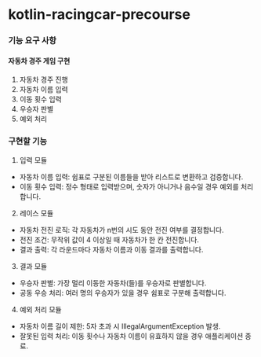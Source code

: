 # kotlin-racingcar-precourse
### 기능 요구 사항
#### 자동차 경주 게임 구현

1. 자동차 경주 진행
2. 자동차 이름 입력
3. 이동 횟수 입력
4. 우승자 판별
5. 예외 처리

### 구현할 기능
1. 입력 모듈
- 자동차 이름 입력: 쉼표로 구분된 이름들을 받아 리스트로 변환하고 검증합니다.
- 이동 횟수 입력: 정수 형태로 입력받으며, 숫자가 아니거나 음수일 경우 예외를 처리합니다.

2. 레이스 모듈
- 자동차 전진 로직: 각 자동차가 n번의 시도 동안 전진 여부를 결정합니다.
- 전진 조건: 무작위 값이 4 이상일 때 자동차가 한 칸 전진합니다.
- 결과 출력: 각 라운드마다 자동차 이름과 이동 결과를 출력합니다.

3. 결과 모듈
- 우승자 판별: 가장 멀리 이동한 자동차(들)를 우승자로 판별합니다.
- 공동 우승 처리: 여러 명의 우승자가 있을 경우 쉼표로 구분해 출력합니다.

4. 예외 처리 모듈
- 자동차 이름 길이 제한: 5자 초과 시 IllegalArgumentException 발생.
- 잘못된 입력 처리: 이동 횟수나 자동차 이름이 유효하지 않을 경우 애플리케이션 종료.